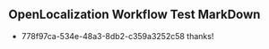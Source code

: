 ## OpenLocalization Workflow Test MarkDown
* 778f97ca-534e-48a3-8db2-c359a3252c58 thanks!

<!--HONumber=Aug16_HO4-->


